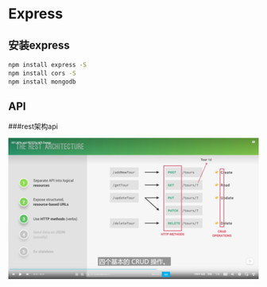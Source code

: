 # Express
## 安装express
```bash
npm install express -S
npm install cors -S
npm install mongodb 
```
## API
###rest架构api

![](./img/0.png)


